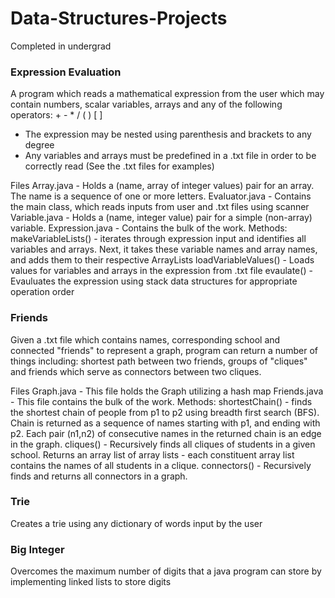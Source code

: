 # Data-Structures-Projects
Completed in undergrad

### Expression Evaluation
A program which reads a mathematical expression from the user which may contain numbers, scalar variables, arrays and any of the following operators: + - * / ( ) [ ]
- The expression may be nested using parenthesis and brackets to any degree
- Any variables and arrays must be predefined in a .txt file in order to be correctly read (See the .txt files for examples)

Files
Array.java - Holds a (name, array of integer values) pair for an array. The name is a sequence of one or more letters. 
Evaluator.java - Contains the main class, which reads inputs from user and .txt files using scanner
Variable.java - Holds a (name, integer value) pair for a simple (non-array) variable.
Expression.java - Contains the bulk of the work. 
Methods:  
makeVariableLists() - iterates through expression input and identifies all variables and arrays. Next, it takes these variable names and array names, and adds them to their respective ArrayLists
loadVariableValues() - Loads values for variables and arrays in the expression from .txt file
evaulate() - Evauluates the expression using stack data structures for appropriate operation order

### Friends
Given a .txt file which contains names, corresponding school and connected "friends" to represent a graph, program can return a number of things including: shortest path between two friends, groups of "cliques" and friends which serve as connectors between two cliques.


Files
Graph.java - This file holds the Graph utilizing a hash map
Friends.java - This file contains the bulk of the work. 
Methods: 
shortestChain() -  finds the shortest chain of people from p1 to p2 using breadth first search (BFS). Chain is returned as a sequence of names starting with p1, and ending with p2. Each pair (n1,n2) of consecutive names in the returned chain is an edge in the graph.
cliques() - Recursively finds all cliques of students in a given school. Returns an array list of array lists - each constituent array list contains the names of all students in a clique.
connectors() - Recursively finds and returns all connectors in a graph.


### Trie
Creates a trie using any dictionary of words input by the user

### Big Integer
Overcomes the maximum number of digits that a java program can store by implementing linked lists to store digits
